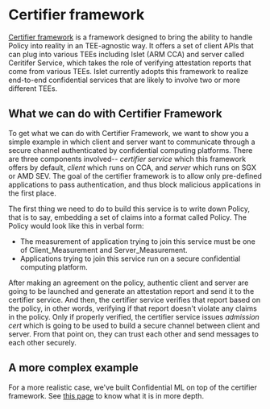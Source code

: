 # Certifier framework

[Certifier framework](https://github.com/vmware-research/certifier-framework-for-confidential-computing) is a framework designed to bring the ability to handle Policy into reality in an TEE-agnostic way. It offers a set of client APIs that can plug into various TEEs including Islet (ARM CCA) and server called Ceritifer Service, which takes the role of verifying attestation reports that come from various TEEs.
Islet currently adopts this framework to realize end-to-end confidential services that are likely to involve two or more different TEEs.

## What we can do with Certifier Framework

To get what we can do with Certifier Framework, we want to show you a simple example in which client and server want to communicate through a secure channel authenticated by confidential computing platforms. There are three components involved-- *certifier service* which this framework offers by default, *client* which runs on CCA, and *server* which runs on SGX or AMD SEV.
The goal of the certifier framework is to allow only pre-defined applications to pass authentication, and thus block malicious applications in the first place.

The first thing we need to do to build this service is to write down Policy, that is to say, embedding a set of claims into a format called Policy. The Policy would look like this in verbal form:
- The measurement of application trying to join this service must be one of Client_Measurement and Server_Measurement.
- Applications trying to join this service run on a secure confidential computing platform.

After making an agreement on the policy, authentic client and server are going to be launched and generate an attestation report and send it to the certifier service.
And then, the certifier service verifies that report based on the policy, in other words, verifying if that report doesn't violate any claims in the policy.
Only if properly verified, the certifier service issues *admission cert* which is going to be used to build a secure channel between client and server.
From that point on, they can trust each other and send messages to each other securely.

## A more complex example

For a more realistic case, we've built Confidential ML on top of the certifier framework.
See [this page](../usecases/confidential_ml.md) to know what it is in more depth.
